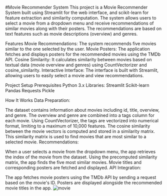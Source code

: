 #Movie Recommender System
This project is a Movie Recommender System built using Streamlit for the web interface, and scikit-learn for feature extraction and similarity computation. The system allows users to select a movie from a dropdown menu and receive recommendations of similar movies along with their posters. The recommendations are based on text features such as movie descriptions (overview) and genres.

Features
Movie Recommendations: The system recommends five movies similar to the one selected by the user.
Movie Posters: The application fetches and displays posters for the recommended movies using the TMDb API.
Cosine Similarity: It calculates similarity between movies based on textual data (movie overview and genres) using CountVectorizer and cosine_similarity.
Interactive Interface: The interface is built with Streamlit, allowing users to easily select a movie and view recommendations.

Project Setup
Prerequisites
Python 3.x
Libraries:
Streamlit
Scikit-learn
Pandas
Requests
Pickle

How It Works
Data Preparation:

The dataset contains information about movies including id, title, overview, and genre.
The overview and genre are combined into a tags column for each movie.
Using CountVectorizer, the tags are vectorized into numerical format, limiting to a maximum of 10,000 features.
The cosine similarity between the movie vectors is computed and stored in a similarity matrix.
This similarity matrix is used to find movies that are most similar to a selected movie.
Recommendations:

When a user selects a movie from the dropdown menu, the app retrieves the index of the movie from the dataset.
Using the precomputed similarity matrix, the app finds the five most similar movies.
Movie titles and corresponding posters are fetched and displayed.
API Integration:

The app fetches movie posters using the TMDb API by sending a request based on the movie's ID.
Posters are displayed alongside the recommended movie titles in the app.
![movie](https://github.com/user-attachments/assets/76ebb58d-c8ab-4dfa-94f5-9bc77973c4d9)
